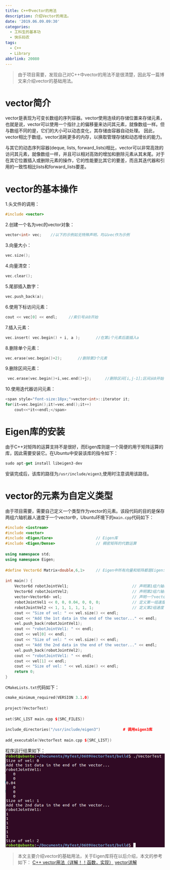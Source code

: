 ```yaml
---
title: C++中vector的用法
description: 介绍Vector的用法。
date: '2019.06.09.09:30'
categories:
  - 工科生的基本功
  - 快乐码农
tags:
  - C++
  - Library
abbrlink: 20080
---
```


> 由于项目需要，发现自己对C++中vector的用法不是很清楚，因此写一篇博文来介绍vector的基础用法。

<!-- more -->

# vector简介

vector是表现为可变长数组的序列容器。vector使用连续的存储位置来存储元素，也就是说，vector可以使用一个指针上的偏移量来访问其元素，就像数组一样。但与数组不同的是，它们的大小可以动态变化，其存储由容器自动处理。 因此，vector相比于数组，vector消耗更多的内存，以换取管理存储和动态增长的能力。 

与其它的动态序列容器(deque, lists, forward_lists)相比，vector可以非常高效的访问其元素，就像数组一样，并且可以相对高效的增加和删除元素从其末尾。对于在其它位置插入或删除元素的操作，它的性能要比其它的要差，而且其迭代器和引用的一致性相比lists和forward_lists要差。

# vector的基本操作

1.头文件的调用：

```c++
#include <vector>
```

2.创建一个名为vec的vector对象：

```c++
vector<int> vec;	//以下的示例如无特殊声明，均以vec作为示例
```

3.向量大小：

```c++
vec.size();
```

4.向量清空：

```c++
vec.clear();		
```

5.尾部插入数字：

```c++
vec.push_back(a);
```

6.使用下标访问元素：

```c++
cout << vec[0] << endl;		//索引号从0开始
```

7.插入元素：

```c++
vec.insert( vec.begin() + i, a );		//在第i个元素后面插入a
```

8.删除单个元素：

```c++
vec.erase(vec.begin()+2);		//删除第3个元素
```

9.删除区间元素：

```c++
 vec.erase(vec.begin()+i,vec.end()+j);		//删除区间[i,j-1];区间从0开始
```

10.使用迭代器访问元素：

```c++
<span style="font-size:18px;">vector<int>::iterator it;
for(it=vec.begin();it!=vec.end();it++)
    cout<<*it<<endl;</span>
```

# Eigen库的安装

由于C++对矩阵的运算支持不是很好，而Eigen库则是一个简便的用于矩阵运算的库，因此需要安装它。在Ubuntu中安装该库的指令如下：

```javascript
sudo apt-get install libeigen3-dev
```

安装完成后，该库的路径为`/usr/include/eigen3`,使用时注意调用该路径。

# vector的元素为自定义类型

由于项目需要，需要自己定义一个类型作为vector的元素。该段代码的目的是保存两组六轴机器人速度于一个vector中，Ubuntu环境下的`main.cpp`代码如下：

```c++
#include <iostream>
#include <vector>
#include <Eigen/Core>					// Eigen库
#include <Eigen/Dense>					// 稠密矩阵的代数运算

using namespace std;
using namespace Eigen;

#define Vector6d Matrix<double,6,1>		// Eigen中所有向量和矩阵都是Eigen::Matrix，它是一个模板类，前三个参数为：数据类型，行，列

int main() {
	Vector6d robotJointVel1;							// 声明第1组六轴机器人关节速度
	Vector6d robotJointVel2;							// 声明第2组六轴机器人关节速度
	vector<Vector6d> vel;								// 声明一个vector用来存放两组速度
	robotJointVel1 << 0, 0, 0.04, 0, 0, 0;	            // 定义第一组速度
	robotJointVel2 << 1, 1, 1, 1, 1, 1;  		        // 定义第2组速度
	cout << "Size of vel: " << vel.size() << endl;
	cout << "Add the 1st data in the end of the vector..." << endl;
	vel.push_back(robotJointVel1);
	cout << "robotJointVel1: " << endl;
	cout << vel[0] << endl;
	cout << "Size of vel: " << vel.size() << endl;
	cout << "Add the 2nd data in the end of the vector..." << endl;
	vel.push_back(robotJointVel2);
	cout << "robotJointVel1: " << endl;
	cout << vel[1] << endl;
	cout << "Size of vel: " << vel.size() << endl;
	return 0;
}

```

`CMakeLists.txt`代码如下：
```c++
cmake_minimum_required(VERSION 3.1.0)

project(VectorTest)

set(SRC_LIST main.cpp ${SRC_FILES})

include_directories("/usr/include/eigen3")			# 调用eigen3库

add_executable(VectorTest main.cpp ${SRC_LIST})
```

程序运行结果如下：
![VectorTest]( /images/20190609/VectorTest.png)

> 本文主要介绍vector的基础用法，关于Eigen库将在以后介绍，本文的参考如下：
> [C++ vector用法（详解！！函数，实现）](https://blog.csdn.net/msdnwolaile/article/details/52708144)
> [vector详解](https://blog.csdn.net/Snow_Me/article/details/77150998)